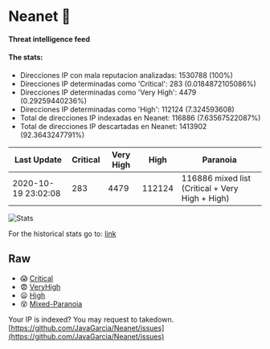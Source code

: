 # Neanet :hocho:
#### Threat intelligence feed
#### The stats:

- Direcciones IP con mala reputacion analizadas: 1530788 (100%)
- Direcciones IP determinadas como 'Critical':  283 (0.0184872105086%)
- Direcciones IP determinadas como 'Very High':  4479 (0.29259440236%)
- Direcciones IP determinadas como 'High':  112124 (7.324593608)
- Total de direcciones IP indexadas en Neanet:  116886 (7.63567522087%)
- Total de direcciones IP descartadas en Neanet:  1413902 (92.3643247791%)

| Last Update | Critical | Very High | High | Paranoia |
| --- | --- | --- | --- | --- |
| 2020-10-19 23:02:08 | 283 | 4479 | 112124 | 116886 mixed list (Critical + Very High + High)|

![Stats](https://docs.google.com/spreadsheets/d/e/2PACX-1vSnaNMIXVabIpDJjufMlzH7poXnshF3mgd8Is1g9ytUEzVsP5my4Trn8f-xkoLLQ38xpL3HtmUexLo6/pubchart?oid=501124687&format=image)

For the historical stats go to: [link](/stats.csv)
## Raw
- :scream: [Critical](https://raw.githubusercontent.com/JavaGarcia/Neanet/master/blacklists/neanet_critical.txt)
- :fearful: [VeryHigh](https://raw.githubusercontent.com/JavaGarcia/Neanet/master/blacklists/neanet_veryHigh.txtt)
- :frowning: [High](https://raw.githubusercontent.com/JavaGarcia/Neanet/master/blacklists/neanet_high.txt)
- :dizzy_face: [Mixed-Paranoia](https://raw.githubusercontent.com/JavaGarcia/Neanet/master/blacklists/neanet_all.txt)


Your IP is indexed? You may request to takedown. [https://github.com/JavaGarcia/Neanet/issues](https://github.com/JavaGarcia/Neanet/issues)


























































































































































































































































































































































































































































































































































































































































































































































































































































































































































































































































































































































































































































































































































































































































































































































































